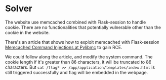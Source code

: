 # Solver
The website use memcached combined with Flask-session to handle cookie. There are no functionalities that potentially vulnerable other than the cookie in the website.

There's an article that shows how to exploit memcached with Flask-session [Memcached Command Injections at Pylibmc](https://btlfry.gitlab.io/notes/posts/memcached-command-injections-at-pylibmc/) to gain RCE.

We could follow along the article, and modify the system command. The cookie length if it's greater than 86 characters, it will be truncated to 86 characters.
But `cat /flag* >> /app/application/templates/index.html` is still triggered successfully and flag will be embedded in the webpage.
